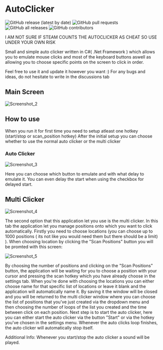 # AutoClicker
![GitHub release (latest by date)](https://img.shields.io/github/v/release/black0w/AutoClicker)
![GitHub pull requests](https://img.shields.io/github/issues-pr/black0w/AutoClicker?label=Pull%20Requests)
![GitHub all releases](https://img.shields.io/github/downloads/black0w/AutoClicker/total?logo=GitHub&style=social)
![GitHub contributors](https://img.shields.io/github/contributors/black0w/AutoClicker?color=%2300f00&label=Contributors)

I AM NOT SURE IF STEAM COUNTS THE AUTOCLICKER AS CHEAT SO USE UNDER YOUR OWN RISK

Small and simple auto clicker written in C#( .Net Framework ) which allows you to emulate mouse clicks and most of the keyboard buttons aswell as allowing you to choose specific points on the screen to click in order.

Feel free to use it and update it however you want :)
For any bugs and ideas, do not hesitate to write in the discussions tab
## Main Screen

![Screenshot_2](https://user-images.githubusercontent.com/19394845/139529767-d392757b-38f6-4b7a-a4e2-b0728f9bebcb.png)

## How to use
When you run it for first time you need to setup atleast one hotkey (start/stop or scan_position hotkey)
After the initial setup you can choose whether to use the normal auto clicker or the multi clicker

### Auto Clicker 
![Screenshot_3](https://user-images.githubusercontent.com/19394845/139530376-4196876f-b03b-4ecf-85f8-4ee34f4bde4c.png)

Here you can choose which button to emulate and with what delay to emulate it.
You can even delay the start when using the checkbox for delayed start.

## Multi Clicker
![Screenshot_4](https://user-images.githubusercontent.com/19394845/139530401-ebda8a1b-00ca-4193-9c8e-18d91845faee.png)

The second option that this application let you use is the multi clicker. 
In this tab the application let you manage positions onto which you want to click automatically.
Firstly you need to choose locations (you can choose up to 1000 positions ( its not like you would need them but there should be a limit) ).
When choosing location by clicking the "Scan Positions" button you will be promted with this screen: 

![Screenshot_5](https://user-images.githubusercontent.com/19394845/139531740-4824ba89-5383-433d-b836-c0236c171ee1.png)

By choosing the number of positions and clicking on the "Scan Positions" button, the application will be waiting for you to choose a position with your cursor and pressing the scan hotkey which you have already choose in the settings tab. When you're done with choosing the locations you can either choose name for that specific list of locations or leave it blank and the application will automatically name it. By saving it the window will be closed and you will be returned to the multi clicker window where you can choose the list of positions that you've just created via the dropdown menu and then choosing the number of loops of the list you created and the time between click on each position.
Next step is to start the auto clicker, here you can either start the auto clicker via the button "Start" or via the hotkey you've chosen in the settings menu. Whenever the auto clicks loop finishes, the auto clicker will automatically stop itself.

Additional Info:
Whenever you start/stop the auto clicker a sound will be played.
